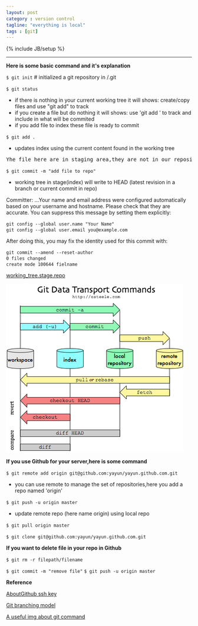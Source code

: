 ```yaml
---
layout: post
category : version control
tagline: "everything is local"
tags : [git]
---
```

{% include JB/setup %}

---
<!--要补下markdown html/css 还有关于路径的问题
<img src="/images/usual-git.jpg"/>
- **\_config.yml** 
<pre class='pre-color'> -->
**Here is some basic command and it's explanation**

`$ git init`  # initialized a git repository in /.git

`$ git status ` 

* if there is nothing in your current working tree it will shows: create/copy files and use "git add" to track
* if you create a file but do nothing it will shows: use 'git add ' to track and include in what will be commited
* if you add file to index these file is ready to commit

`$ git add .` 

* updates index using the current content found in the working tree

<pre  class="pre-color">Yhe file here are in staging area,they are not in our repository yet</pre>


`$ git commit -m "add file to repo"` 

* working tree in stage(index) will write to HEAD (latest revision in a branch or current commit in repo)

Committer: ...Your name and email address were configured automatically based
on your username and hostname. Please check that they are accurate.
You can suppress this message by setting them explicitly:

    git config --global user.name "Your Name"
    git config --global user.email you@example.com

After doing this, you may fix the identity used for this commit with:

    git commit --amend --reset-author
    0 files changed
    create mode 100644 fielname

[working_tree.stage.repo](http://stackoverflow.com/questions/3689838/difference-between-head-working-tree-index-in-git)


<img src="/images/about_git_0.png"/><br/>

**If you use Github for your server,here is some command**

`$ git remote add origin git@github.com:yayun/yayun.github.com.git`

 * you can use remote to manage the set of repositories,here you add a repo named 'origin'

`$ git push -u origin master`

* update remote repo (here name origin) using local repo

`$ git pull origin master`

`$ git clone git@github.com:yayun/yayun.github.com.git`

 **If you want to delete file in your repo in Github**

`$ git rm -r filepath/filename`
<!--如果不小心错误提交  git的相关命令-->
`$ git commit -m "remove file"`
`$ git push -u origin master`

<!--####Git 分支管理策略-->


**Reference**

[AboutGithub ssh key](https://help.github.com/articles/generating-ssh-keys)

[Git branching model](http://nvie.com/posts/a-successful-git-branching-model)

[A useful img about git command](/images/usual-git.jpg)




